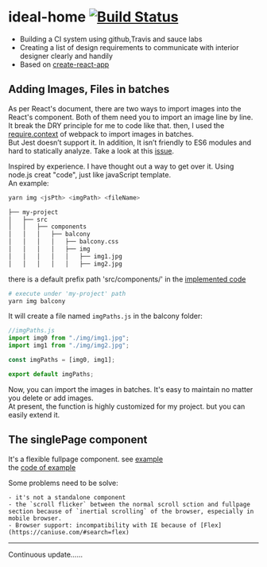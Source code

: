 # ideal-home [![Build Status](https://travis-ci.org/lirun3196/ideal-home.svg?branch=master)](https://travis-ci.org/lirun3196/ideal-home)

* Building a CI system using github,Travis and sauce labs
* Creating a list of design requirements to communicate with interior designer clearly and handily
* Based on [create-react-app](https://github.com/facebook/create-react-app)

## Adding Images, Files in batches

As per React's document, there are two ways to import images into the React's component. Both of them need you to import an image line by line.  
It break the DRY principle for me to code like that. then, I used the [require.context](https://webpack.js.org/guides/dependency-management/#require-context) of webpack to import images in batches.  
But Jest doesn’t support it. In addition, It isn’t friendly to ES6 modules and hard to statically analyze. Take a look at this [issue](https://github.com/facebook/create-react-app/issues/517).

Inspired by experience. I have thought out a way to get over it. Using node.js creat "code", just like javaScript template.  
An example:

```sh
yarn img <jsPth> <imgPath> <fileName>
```

```sh
├── my-project
│   ├── src
│   │   ├── components
│   │   │   ├── balcony
│   │   │   │   ├── balcony.css
│   │   │   │   ├── img
│   │   │   │   │   ├── img1.jpg
│   │   │   │   │   ├── img2.jpg
```

there is a default prefix path 'src/components/' in the [implemented code](https://github.com/lirun3196/ideal-home/blob/master/automate/imgPaths.js)

```sh
# execute under 'my-project' path
yarn img balcony
```

It will create a file named `imgPaths.js` in the balcony folder:

```js
//imgPaths.js
import img0 from "./img/img1.jpg";
import img1 from "./img/img2.jpg";

const imgPaths = [img0, img1];

export default imgPaths;
```

Now, you can import the images in batches. It's easy to maintain no matter you delete or add images.  
At present, the function is highly customized for my project. but you can easily extend it.

## The singlePage component

It's a flexible fullpage component. see [example](https://lirun3196.github.io/ideal-home/#/testSinglePage)  
the [code of example](https://github.com/lirun3196/ideal-home/blob/master/src/components/testSth/testSinglePage.js)

Some problems need to be solve:

    - it's not a standalone component
    - the `scroll flicker` between the normal scroll sction and fullpage section because of `inertial scrolling` of the browser, especially in mobile browser.
    - Browser support: incompatibility with IE because of [Flex](https://caniuse.com/#search=flex)

---

Continuous update......
